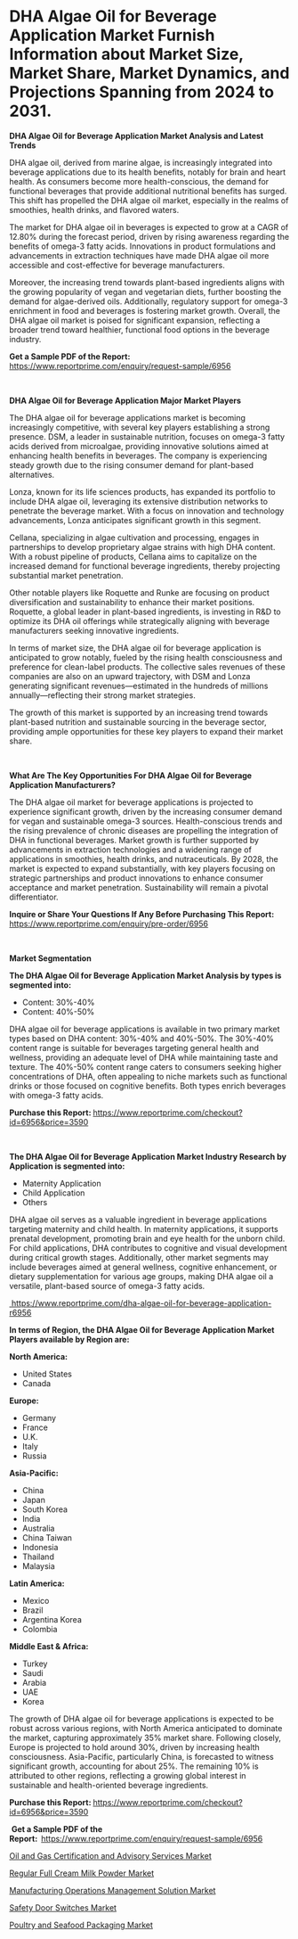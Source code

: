 <p><h1>DHA Algae Oil for Beverage Application Market Furnish Information about Market Size, Market Share, Market Dynamics, and Projections Spanning from 2024 to 2031.</h1></p><p><strong>DHA Algae Oil for Beverage Application Market Analysis and Latest Trends</strong></p>
<p><p>DHA algae oil, derived from marine algae, is increasingly integrated into beverage applications due to its health benefits, notably for brain and heart health. As consumers become more health-conscious, the demand for functional beverages that provide additional nutritional benefits has surged. This shift has propelled the DHA algae oil market, especially in the realms of smoothies, health drinks, and flavored waters.</p><p>The market for DHA algae oil in beverages is expected to grow at a CAGR of 12.80% during the forecast period, driven by rising awareness regarding the benefits of omega-3 fatty acids. Innovations in product formulations and advancements in extraction techniques have made DHA algae oil more accessible and cost-effective for beverage manufacturers. </p><p>Moreover, the increasing trend towards plant-based ingredients aligns with the growing popularity of vegan and vegetarian diets, further boosting the demand for algae-derived oils. Additionally, regulatory support for omega-3 enrichment in food and beverages is fostering market growth. Overall, the DHA algae oil market is poised for significant expansion, reflecting a broader trend toward healthier, functional food options in the beverage industry.</p></p>
<p><strong>Get a Sample PDF of the Report:&nbsp;</strong> <a href="https://www.reportprime.com/enquiry/request-sample/6956?utm_campaign=63&utm_medium=2&utm_source=Github&utm_content=ia&utm_term=25112024&utm_id=dha-algae-oil-for-beverage-application">https://www.reportprime.com/enquiry/request-sample/6956</a></p>
<p>&nbsp;</p>
<p><strong>DHA Algae Oil for Beverage Application Major Market Players</strong></p>
<p><p>The DHA algae oil for beverage applications market is becoming increasingly competitive, with several key players establishing a strong presence. DSM, a leader in sustainable nutrition, focuses on omega-3 fatty acids derived from microalgae, providing innovative solutions aimed at enhancing health benefits in beverages. The company is experiencing steady growth due to the rising consumer demand for plant-based alternatives.</p><p>Lonza, known for its life sciences products, has expanded its portfolio to include DHA algae oil, leveraging its extensive distribution networks to penetrate the beverage market. With a focus on innovation and technology advancements, Lonza anticipates significant growth in this segment.</p><p>Cellana, specializing in algae cultivation and processing, engages in partnerships to develop proprietary algae strains with high DHA content. With a robust pipeline of products, Cellana aims to capitalize on the increased demand for functional beverage ingredients, thereby projecting substantial market penetration.</p><p>Other notable players like Roquette and Runke are focusing on product diversification and sustainability to enhance their market positions. Roquette, a global leader in plant-based ingredients, is investing in R&D to optimize its DHA oil offerings while strategically aligning with beverage manufacturers seeking innovative ingredients.</p><p>In terms of market size, the DHA algae oil for beverage application is anticipated to grow notably, fueled by the rising health consciousness and preference for clean-label products. The collective sales revenues of these companies are also on an upward trajectory, with DSM and Lonza generating significant revenues—estimated in the hundreds of millions annually—reflecting their strong market strategies.</p><p>The growth of this market is supported by an increasing trend towards plant-based nutrition and sustainable sourcing in the beverage sector, providing ample opportunities for these key players to expand their market share.</p></p>
<p>&nbsp;</p>
<p><strong>What Are The Key Opportunities For DHA Algae Oil for Beverage Application Manufacturers?</strong></p>
<p><p>The DHA algae oil market for beverage applications is projected to experience significant growth, driven by the increasing consumer demand for vegan and sustainable omega-3 sources. Health-conscious trends and the rising prevalence of chronic diseases are propelling the integration of DHA in functional beverages. Market growth is further supported by advancements in extraction technologies and a widening range of applications in smoothies, health drinks, and nutraceuticals. By 2028, the market is expected to expand substantially, with key players focusing on strategic partnerships and product innovations to enhance consumer acceptance and market penetration. Sustainability will remain a pivotal differentiator.</p></p>
<p><strong>Inquire or Share Your Questions If Any Before Purchasing This Report:</strong> <a href="https://www.reportprime.com/enquiry/pre-order/6956?utm_campaign=63&utm_medium=2&utm_source=Github&utm_content=ia&utm_term=25112024&utm_id=dha-algae-oil-for-beverage-application">https://www.reportprime.com/enquiry/pre-order/6956</a></p>
<p>&nbsp;</p>
<p><strong>Market Segmentation</strong></p>
<p><strong>The DHA Algae Oil for Beverage Application Market Analysis by types is segmented into:</strong></p>
<p><ul><li>Content: 30%-40%</li><li>Content: 40%-50%</li></ul></p>
<p><p>DHA algae oil for beverage applications is available in two primary market types based on DHA content: 30%-40% and 40%-50%. The 30%-40% content range is suitable for beverages targeting general health and wellness, providing an adequate level of DHA while maintaining taste and texture. The 40%-50% content range caters to consumers seeking higher concentrations of DHA, often appealing to niche markets such as functional drinks or those focused on cognitive benefits. Both types enrich beverages with omega-3 fatty acids.</p></p>
<p><strong>Purchase this Report:&nbsp;</strong><a href="https://www.reportprime.com/checkout?id=6956&price=3590&utm_campaign=63&utm_medium=2&utm_source=Github&utm_content=ia&utm_term=25112024&utm_id=dha-algae-oil-for-beverage-application">https://www.reportprime.com/checkout?id=6956&price=3590</a></p>
<p>&nbsp;</p>
<p><strong>The DHA Algae Oil for Beverage Application Market Industry Research by Application is segmented into:</strong></p>
<p><ul><li>Maternity Application</li><li>Child Application</li><li>Others</li></ul></p>
<p><p>DHA algae oil serves as a valuable ingredient in beverage applications targeting maternity and child health. In maternity applications, it supports prenatal development, promoting brain and eye health for the unborn child. For child applications, DHA contributes to cognitive and visual development during critical growth stages. Additionally, other market segments may include beverages aimed at general wellness, cognitive enhancement, or dietary supplementation for various age groups, making DHA algae oil a versatile, plant-based source of omega-3 fatty acids.</p></p>
<p><a href="https://www.reportprime.com/dha-algae-oil-for-beverage-application-r6956?utm_campaign=63&utm_medium=2&utm_source=Github&utm_content=ia&utm_term=25112024&utm_id=dha-algae-oil-for-beverage-application">&nbsp;https://www.reportprime.com/dha-algae-oil-for-beverage-application-r6956</a></p>
<p><strong>In terms of Region, the DHA Algae Oil for Beverage Application Market Players available by Region are:</strong></p>
<p>
    <p> <strong> North America: </strong>
        <ul>
            <li>United States</li>
            <li>Canada</li>
        </ul>
        </p> 
    <p> <strong> Europe: </strong>
        <ul>
            <li>Germany</li>
            <li>France</li>
            <li>U.K.</li>
            <li>Italy</li>
            <li>Russia</li>
        </ul>
        </p> 
    <p> <strong> Asia-Pacific: </strong>
        <ul>
            <li>China</li>
            <li>Japan</li>
            <li>South Korea</li>
            <li>India</li>
            <li>Australia</li>
            <li>China Taiwan</li>
            <li>Indonesia</li>
            <li>Thailand</li>
            <li>Malaysia</li>
        </ul>
        </p> 
    <p> <strong> Latin America: </strong>
        <ul>
            <li>Mexico</li>
            <li>Brazil</li>
            <li>Argentina Korea</li>
            <li>Colombia</li>
        </ul>
        </p> 
    <p> <strong> Middle East & Africa: </strong>
        <ul>
            <li>Turkey</li>
            <li>Saudi</li>
            <li>Arabia</li>
            <li>UAE</li>
            <li>Korea</li>
        </ul>
    </p>
    </p>
<p><p>The growth of DHA algae oil for beverage applications is expected to be robust across various regions, with North America anticipated to dominate the market, capturing approximately 35% market share. Following closely, Europe is projected to hold around 30%, driven by increasing health consciousness. Asia-Pacific, particularly China, is forecasted to witness significant growth, accounting for about 25%. The remaining 10% is attributed to other regions, reflecting a growing global interest in sustainable and health-oriented beverage ingredients.</p></p>
<p><strong>Purchase this Report: </strong><a href="https://www.reportprime.com/checkout?id=6956&price=3590&utm_campaign=63&utm_medium=2&utm_source=Github&utm_content=ia&utm_term=25112024&utm_id=dha-algae-oil-for-beverage-application">https://www.reportprime.com/checkout?id=6956&price=3590</a></p>
<p>&nbsp;<strong>Get a Sample PDF of the Report:&nbsp;&nbsp;</strong><a href="https://www.reportprime.com/enquiry/request-sample/6956?utm_campaign=63&utm_medium=2&utm_source=Github&utm_content=ia&utm_term=25112024&utm_id=dha-algae-oil-for-beverage-application">https://www.reportprime.com/enquiry/request-sample/6956</a></p>
<p><strong></strong></p>
<p><p><a href="https://issuu.com/reportprime-2/docs/oil-and-gas-certification-and-advis_4823e7b273fa2d?utm_campaign=63&utm_medium=2&utm_source=Github&utm_content=ia&utm_term=25112024&utm_id=dha-algae-oil-for-beverage-application">Oil and Gas Certification and Advisory Services Market</a></p><p><a href="https://github.com/ygfu6u/Market-Research-Report-List-1/blob/main/regular-full-cream-milk-powder-market.md?utm_campaign=63&utm_medium=2&utm_source=Github&utm_content=ia&utm_term=25112024&utm_id=dha-algae-oil-for-beverage-application">Regular Full Cream Milk Powder Market</a></p><p><a href="https://issuu.com/reportprime-2/docs/manufacturing-operations-management_4517403958460c?utm_campaign=63&utm_medium=2&utm_source=Github&utm_content=ia&utm_term=25112024&utm_id=dha-algae-oil-for-beverage-application">Manufacturing Operations Management Solution Market</a></p><p><a href="https://www.linkedin.com/pulse/safety-door-switches-market-penetration-strategies-untapped-gdbge?utm_campaign=63&utm_medium=2&utm_source=Github&utm_content=ia&utm_term=25112024&utm_id=dha-algae-oil-for-beverage-application">Safety Door Switches Market</a></p><p><a href="https://github.com/JubayerMia832/Market-Research-Report-List-1/blob/main/poultry-and-seafood-packaging-market.md?utm_campaign=63&utm_medium=2&utm_source=Github&utm_content=ia&utm_term=25112024&utm_id=dha-algae-oil-for-beverage-application">Poultry and Seafood Packaging Market</a></p></p>